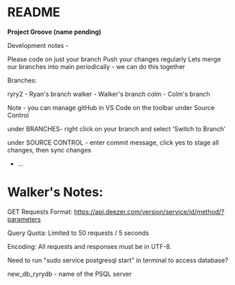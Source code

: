# README

**Project Groove (name pending)**

Development notes - 

Please code on just your branch
Push your changes regularly
Lets merge our branches into main periodically - we can do this together



Branches:

ryry2 - Ryan's branch 
walker - Walker's branch
colm - Colm's branch

Note - you can manage gitHub in VS Code on the toolbar under Source Control

under BRANCHES- right click on your branch and select 'Switch to Branch'

under SOURCE CONTROL - enter commit message, click yes to stage all changes, then sync changes


* ...

# Walker's Notes:

GET Requests Format:
https://api.deezer.com/version/service/id/method/?parameters

Query Quota:
Limited to 50 requests / 5 seconds

Encoding:
All requests and responses must be in UTF-8.

Need to run "sudo service postgresql start" in terminal to access database?

new_db_ryrydb - name of the PSQL server

